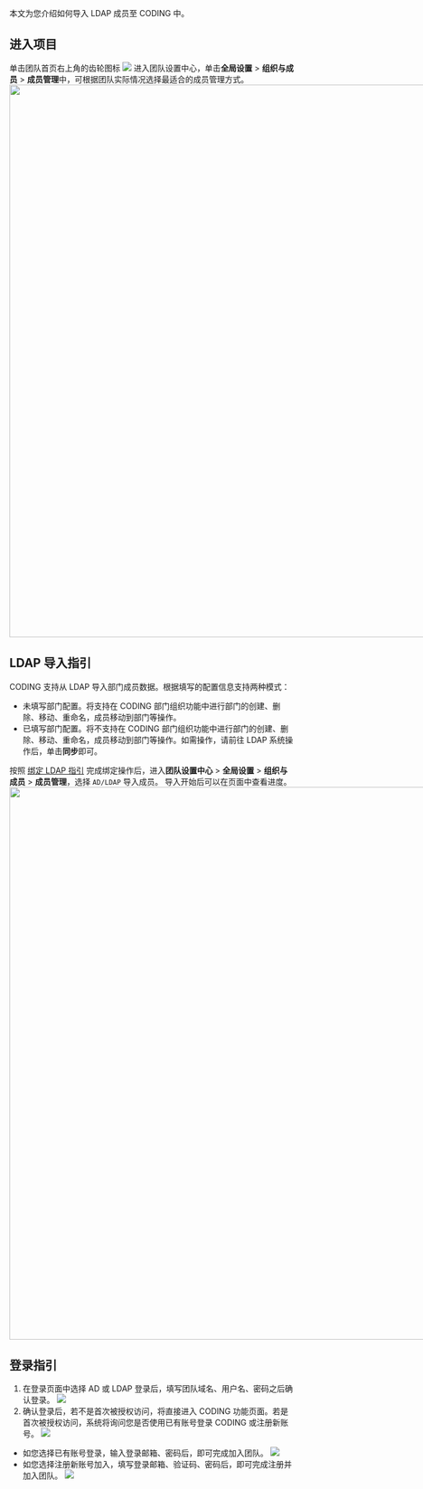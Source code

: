 本文为您介绍如何导入 LDAP 成员至 CODING 中。

## 进入项目
单击团队首页右上角的齿轮图标 <img src ="https://qcloudimg.tencent-cloud.cn/raw/4ff37173063ae40ad1a88c25bb473590.png" style ="margin:0"> 进入团队设置中心，单击**全局设置** > **组织与成员** > **成员管理**中，可根据团队实际情况选择最适合的成员管理方式。
<img style="width:978px; max-width: inherit;" src="https://qcloudimg.tencent-cloud.cn/raw/831a4ab73ed2e1579dcc95049b0a52df.png" />

## LDAP 导入指引[](id:introduction)
CODING 支持从 LDAP 导入部门成员数据。根据填写的配置信息支持两种模式：
- 未填写部门配置。将支持在 CODING 部门组织功能中进行部门的创建、删除、移动、重命名，成员移动到部门等操作。
- 已填写部门配置。将不支持在 CODING 部门组织功能中进行部门的创建、删除、移动、重命名，成员移动到部门等操作。如需操作，请前往 LDAP 系统操作后，单击**同步**即可。

按照 [绑定 LDAP 指引](https://cloud.tencent.com/document/product/1113/73999) 完成绑定操作后，进入**团队设置中心** > **全局设置** > **组织与成员** > **成员管理**，选择 `AD/LDAP` 导入成员。
导入开始后可以在页面中查看进度。
<img style="width:978px; max-width: inherit;" src="https://qcloudimg.tencent-cloud.cn/raw/41d0f956d88c7efc365504807021a5dd.png" />

## 登录指引[](id:login)
1. 在登录页面中选择 AD 或 LDAP 登录后，填写团队域名、用户名、密码之后确认登录。
![](https://qcloudimg.tencent-cloud.cn/raw/cd9b415d629a0d23bd65b0e14105efc9.png)
2. 确认登录后，若不是首次被授权访问，将直接进入 CODING 功能页面。若是首次被授权访问，系统将询问您是否使用已有账号登录 CODING 或注册新账号。
![](https://qcloudimg.tencent-cloud.cn/raw/524b28da5017bc2e40cccd7747d5348e.png)
 - 如您选择已有账号登录，输入登录邮箱、密码后，即可完成加入团队。
![](https://qcloudimg.tencent-cloud.cn/raw/e54644d166622346368c51245d163501.png)
 - 如您选择注册新账号加入，填写登录邮箱、验证码、密码后，即可完成注册并加入团队。
![](https://qcloudimg.tencent-cloud.cn/raw/2592f5db92def8642f38e69220bccba2.png)
